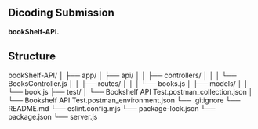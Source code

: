 ## Dicoding Submission

**bookShelf-API.**

## Structure
bookShelf-API/
│
├── app/
│   ├── api/
│   │   ├── controllers/
│   │   │   └── BooksController.js
│   │   ├── routes/
│   │   │   └── books.js
│   ├── models/
│   │   └── book.js
├── test/
│   └── Bookshelf API Test.postman_collection.json
│   └── Bookshelf API Test.postman_environment.json
└── .gitignore
└── README.md
└── eslint.config.mjs
└── package-lock.json
└── package.json
└── server.js

